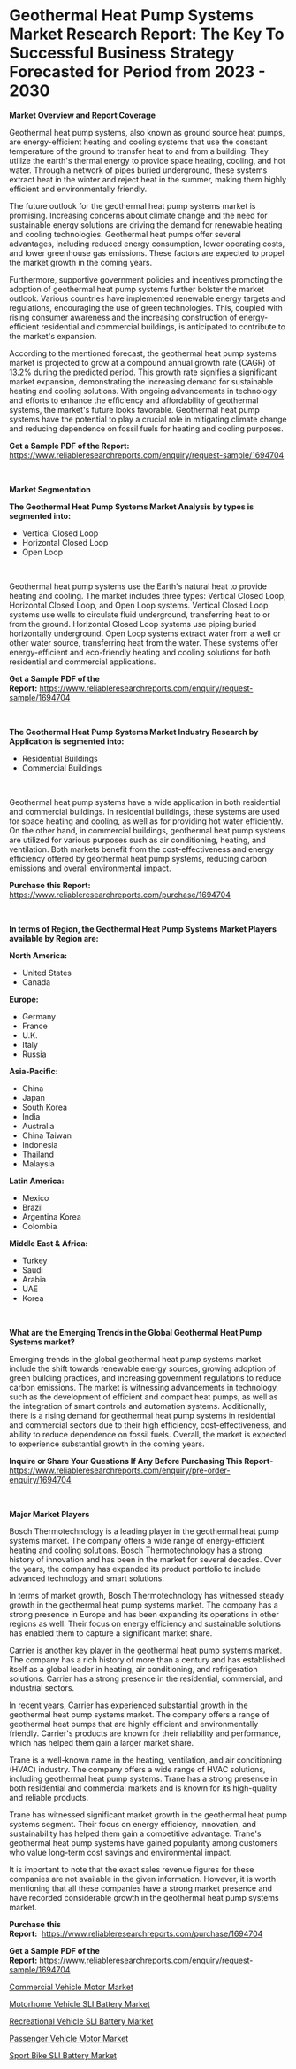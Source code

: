 <p><h1>Geothermal Heat Pump Systems Market Research Report: The Key To Successful Business Strategy Forecasted for Period from 2023 - 2030</h1></p><p><strong>Market Overview and Report Coverage</strong></p>
<p><p>Geothermal heat pump systems, also known as ground source heat pumps, are energy-efficient heating and cooling systems that use the constant temperature of the ground to transfer heat to and from a building. They utilize the earth's thermal energy to provide space heating, cooling, and hot water. Through a network of pipes buried underground, these systems extract heat in the winter and reject heat in the summer, making them highly efficient and environmentally friendly.</p><p>The future outlook for the geothermal heat pump systems market is promising. Increasing concerns about climate change and the need for sustainable energy solutions are driving the demand for renewable heating and cooling technologies. Geothermal heat pumps offer several advantages, including reduced energy consumption, lower operating costs, and lower greenhouse gas emissions. These factors are expected to propel the market growth in the coming years.</p><p>Furthermore, supportive government policies and incentives promoting the adoption of geothermal heat pump systems further bolster the market outlook. Various countries have implemented renewable energy targets and regulations, encouraging the use of green technologies. This, coupled with rising consumer awareness and the increasing construction of energy-efficient residential and commercial buildings, is anticipated to contribute to the market's expansion.</p><p>According to the mentioned forecast, the geothermal heat pump systems market is projected to grow at a compound annual growth rate (CAGR) of 13.2% during the predicted period. This growth rate signifies a significant market expansion, demonstrating the increasing demand for sustainable heating and cooling solutions. With ongoing advancements in technology and efforts to enhance the efficiency and affordability of geothermal systems, the market's future looks favorable. Geothermal heat pump systems have the potential to play a crucial role in mitigating climate change and reducing dependence on fossil fuels for heating and cooling purposes.</p></p>
<p><strong>Get a Sample PDF of the Report:</strong> <a href="https://www.reliableresearchreports.com/enquiry/request-sample/1694704">https://www.reliableresearchreports.com/enquiry/request-sample/1694704</a></p>
<p>&nbsp;</p>
<p><strong>Market Segmentation</strong></p>
<p><strong>The Geothermal Heat Pump Systems Market Analysis by types is segmented into:</strong></p>
<p><ul><li>Vertical Closed Loop</li><li>Horizontal Closed Loop</li><li>Open Loop</li></ul></p>
<p>&nbsp;</p>
<p><p>Geothermal heat pump systems use the Earth's natural heat to provide heating and cooling. The market includes three types: Vertical Closed Loop, Horizontal Closed Loop, and Open Loop systems. Vertical Closed Loop systems use wells to circulate fluid underground, transferring heat to or from the ground. Horizontal Closed Loop systems use piping buried horizontally underground. Open Loop systems extract water from a well or other water source, transferring heat from the water. These systems offer energy-efficient and eco-friendly heating and cooling solutions for both residential and commercial applications.</p></p>
<p><strong>Get a Sample PDF of the Report:</strong>&nbsp;<a href="https://www.reliableresearchreports.com/enquiry/request-sample/1694704">https://www.reliableresearchreports.com/enquiry/request-sample/1694704</a></p>
<p>&nbsp;</p>
<p><strong>The Geothermal Heat Pump Systems Market Industry Research by Application is segmented into:</strong></p>
<p><ul><li>Residential Buildings</li><li>Commercial Buildings</li></ul></p>
<p>&nbsp;</p>
<p><p>Geothermal heat pump systems have a wide application in both residential and commercial buildings. In residential buildings, these systems are used for space heating and cooling, as well as for providing hot water efficiently. On the other hand, in commercial buildings, geothermal heat pump systems are utilized for various purposes such as air conditioning, heating, and ventilation. Both markets benefit from the cost-effectiveness and energy efficiency offered by geothermal heat pump systems, reducing carbon emissions and overall environmental impact.</p></p>
<p><strong>Purchase this Report:</strong>&nbsp; <a href="https://www.reliableresearchreports.com/purchase/1694704">https://www.reliableresearchreports.com/purchase/1694704</a></p>
<p>&nbsp;</p>
<p><strong>In terms of Region, the Geothermal Heat Pump Systems Market Players available by Region are:</strong></p>
<p>
    <p> <strong> North America: </strong>
        <ul>
            <li>United States</li>
            <li>Canada</li>
        </ul>
        </p> 
    <p> <strong> Europe: </strong>
        <ul>
            <li>Germany</li>
            <li>France</li>
            <li>U.K.</li>
            <li>Italy</li>
            <li>Russia</li>
        </ul>
        </p> 
    <p> <strong> Asia-Pacific: </strong>
        <ul>
            <li>China</li>
            <li>Japan</li>
            <li>South Korea</li>
            <li>India</li>
            <li>Australia</li>
            <li>China Taiwan</li>
            <li>Indonesia</li>
            <li>Thailand</li>
            <li>Malaysia</li>
        </ul>
        </p> 
    <p> <strong> Latin America: </strong>
        <ul>
            <li>Mexico</li>
            <li>Brazil</li>
            <li>Argentina Korea</li>
            <li>Colombia</li>
        </ul>
        </p> 
    <p> <strong> Middle East & Africa: </strong>
        <ul>
            <li>Turkey</li>
            <li>Saudi</li>
            <li>Arabia</li>
            <li>UAE</li>
            <li>Korea</li>
        </ul>
    </p>
    </p>
<p>&nbsp;</p>
<p><strong>What are the Emerging Trends in the Global Geothermal Heat Pump Systems market?</strong></p>
<p><p>Emerging trends in the global geothermal heat pump systems market include the shift towards renewable energy sources, growing adoption of green building practices, and increasing government regulations to reduce carbon emissions. The market is witnessing advancements in technology, such as the development of efficient and compact heat pumps, as well as the integration of smart controls and automation systems. Additionally, there is a rising demand for geothermal heat pump systems in residential and commercial sectors due to their high efficiency, cost-effectiveness, and ability to reduce dependence on fossil fuels. Overall, the market is expected to experience substantial growth in the coming years.</p></p>
<p><strong>Inquire or Share Your Questions If Any Before Purchasing This Report</strong>- <a href="https://www.reliableresearchreports.com/enquiry/pre-order-enquiry/1694704">https://www.reliableresearchreports.com/enquiry/pre-order-enquiry/1694704</a></p>
<p>&nbsp;</p>
<p><strong>Major Market Players</strong></p>
<p><p>Bosch Thermotechnology is a leading player in the geothermal heat pump systems market. The company offers a wide range of energy-efficient heating and cooling solutions. Bosch Thermotechnology has a strong history of innovation and has been in the market for several decades. Over the years, the company has expanded its product portfolio to include advanced technology and smart solutions. </p><p>In terms of market growth, Bosch Thermotechnology has witnessed steady growth in the geothermal heat pump systems market. The company has a strong presence in Europe and has been expanding its operations in other regions as well. Their focus on energy efficiency and sustainable solutions has enabled them to capture a significant market share. </p><p>Carrier is another key player in the geothermal heat pump systems market. The company has a rich history of more than a century and has established itself as a global leader in heating, air conditioning, and refrigeration solutions. Carrier has a strong presence in the residential, commercial, and industrial sectors. </p><p>In recent years, Carrier has experienced substantial growth in the geothermal heat pump systems market. The company offers a range of geothermal heat pumps that are highly efficient and environmentally friendly. Carrier's products are known for their reliability and performance, which has helped them gain a larger market share. </p><p>Trane is a well-known name in the heating, ventilation, and air conditioning (HVAC) industry. The company offers a wide range of HVAC solutions, including geothermal heat pump systems. Trane has a strong presence in both residential and commercial markets and is known for its high-quality and reliable products. </p><p>Trane has witnessed significant market growth in the geothermal heat pump systems segment. Their focus on energy efficiency, innovation, and sustainability has helped them gain a competitive advantage. Trane's geothermal heat pump systems have gained popularity among customers who value long-term cost savings and environmental impact. </p><p>It is important to note that the exact sales revenue figures for these companies are not available in the given information. However, it is worth mentioning that all these companies have a strong market presence and have recorded considerable growth in the geothermal heat pump systems market.</p></p>
<p><strong>Purchase this Report:</strong>&nbsp;&nbsp;<a href="https://www.reliableresearchreports.com/purchase/1694704">https://www.reliableresearchreports.com/purchase/1694704</a></p>
<p></p>
<p><strong>Get a Sample PDF of the Report:</strong>&nbsp;<a href="https://www.reliableresearchreports.com/enquiry/request-sample/1694704">https://www.reliableresearchreports.com/enquiry/request-sample/1694704</a></p>
<p><p><a href="https://www.linkedin.com/pulse/commercial-vehicle-motor-market-challenges-opportunities/">Commercial Vehicle Motor Market</a></p><p><a href="https://www.linkedin.com/pulse/motorhome-vehicle-sli-battery-market-share-amp-new-trends/">Motorhome Vehicle SLI Battery Market</a></p><p><a href="https://www.linkedin.com/pulse/recreational-vehicle-sli-battery-market-research-report-provides/">Recreational Vehicle SLI Battery Market</a></p><p><a href="https://www.linkedin.com/pulse/passenger-vehicle-motor-market-size-growth-forecast-from/">Passenger Vehicle Motor Market</a></p><p><a href="https://www.linkedin.com/pulse/sport-bike-sli-battery-market-size-share-amp-trends-analysis/">Sport Bike SLI Battery Market</a></p></p>